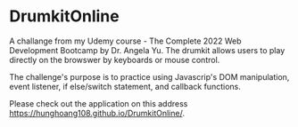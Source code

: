 # DrumkitOnline

A challange from my Udemy course - The Complete 2022 Web Development Bootcamp by Dr. Angela Yu. The drumkit allows users to play directly on
the browswer by keyboards or mouse control. 

The challenge's purpose is to practice using Javascrip's DOM manipulation, event listener, if else/switch statement, and callback functions.

Please check out the application on this address https://hunghoang108.github.io/DrumkitOnline/.
